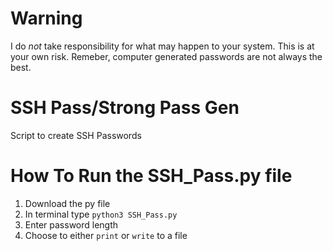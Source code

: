 # Warning
I do *not* take responsibility for what may happen to your system. This is at your own risk. Remeber, computer generated passwords are not always the best. 

# SSH Pass/Strong Pass Gen

Script to create SSH Passwords
# How To Run the SSH_Pass.py file

1) Download the py file
2) In terminal type `python3 SSH_Pass.py`
3) Enter password length
4) Choose to either `print` or `write` to a file

